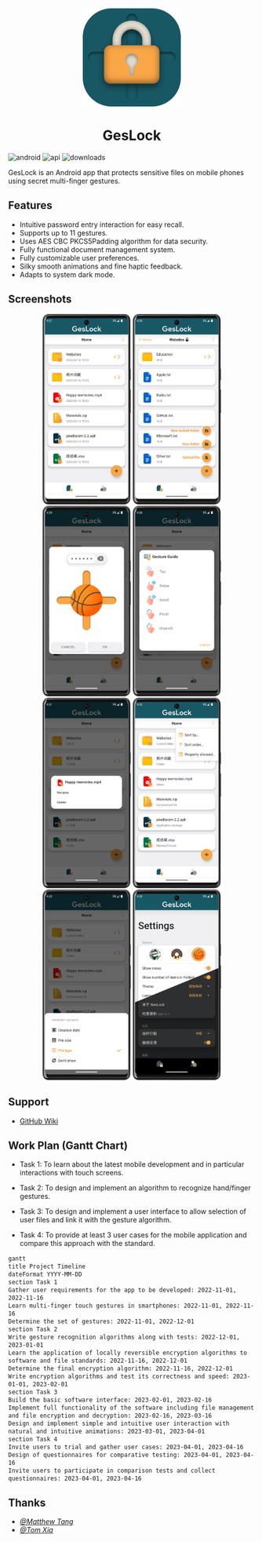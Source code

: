 <br />

<p align="center">
  <img width="200" src="https://raw.githubusercontent.com/JerryZhangZZY/album/main/geslock/ic_launcher_small.png">
</p>

<h1 align="center">GesLock</h1>

![android](https://img.shields.io/badge/Android-8.0%2B-green)
![api](https://img.shields.io/badge/API-26%2B-yellow)
![downloads](https://img.shields.io/github/downloads/JerryZhangZZY/geslock/total?style=social)

GesLock is an Android app that protects sensitive files on mobile phones using secret multi-finger gestures.

## Features

- Intuitive password entry interaction for easy recall.
- Supports up to 11 gestures.
- Uses AES CBC PKCS5Padding algorithm for  data security.
- Fully functional document management system.
- Fully customizable user preferences.
- Silky smooth animations and fine haptic feedback.
- Adapts to system dark mode.

## Screenshots

<div align="center">
  <img width="180" src="https://github.com/JerryZhangZZY/album/blob/main/geslock/3.1/home.png?raw=true" />
  <img width="180" src="https://github.com/JerryZhangZZY/album/blob/main/geslock/3.1/home-folder.png?raw=true" />
  <img width="180" src="https://github.com/JerryZhangZZY/album/blob/main/geslock/3.1/home-rocker.png?raw=true" />
  <img width="180" src="https://github.com/JerryZhangZZY/album/blob/main/geslock/3.1/home-guide.png?raw=true" />
</div>

<div align="center">
  <img width="180" src="https://github.com/JerryZhangZZY/album/blob/main/geslock/3.1/home-edit.png?raw=true" />
  <img width="180" src="https://github.com/JerryZhangZZY/album/blob/main/geslock/3.1/home-menu.png?raw=true" />
  <img width="180" src="https://github.com/JerryZhangZZY/album/blob/main/geslock/3.1/home-sheet_property.png?raw=true" />
  <img width="180" src="https://github.com/JerryZhangZZY/album/blob/main/geslock/3.1/settings-dark&zh.png?raw=true" />
</div>


## Support

- [GitHub Wiki](https://github.com/JerryZhangZZY/geslock/wiki)

## Work Plan (Gantt Chart)

- Task 1: To learn about the latest mobile development and in particular interactions with touch screens.

- Task 2: To design and implement an algorithm to recognize hand/finger gestures.

- Task 3: To design and implement a user interface to allow selection of user files and link it with the gesture algorithm.

- Task 4: To provide at least 3 user cases for the mobile application and compare this approach with the standard.

```mermaid
gantt
title Project Timeline
dateFormat YYYY-MM-DD
section Task 1
Gather user requirements for the app to be developed: 2022-11-01, 2022-11-16
Learn multi-finger touch gestures in smartphones: 2022-11-01, 2022-11-16
Determine the set of gestures: 2022-11-01, 2022-12-01
section Task 2
Write gesture recognition algorithms along with tests: 2022-12-01, 2023-01-01
Learn the application of locally reversible encryption algorithms to software and file standards: 2022-11-16, 2022-12-01
Determine the final encryption algorithm: 2022-11-16, 2022-12-01
Write encryption algorithms and test its correctness and speed: 2023-01-01, 2023-02-01
section Task 3
Build the basic software interface: 2023-02-01, 2023-02-16
Implement full functionality of the software including file management and file encryption and decryption: 2023-02-16, 2023-03-16
Design and implement simple and intuitive user interaction with natural and intuitive animations: 2023-03-01, 2023-04-01
section Task 4
Invite users to trial and gather user cases: 2023-04-01, 2023-04-16
Design of questionnaires for comparative testing: 2023-04-01, 2023-04-16
Invite users to participate in comparison tests and collect questionnaires: 2023-04-01, 2023-04-16
```

## Thanks

- [*@Matthew Tang*](https://github.com/wctangcse)
- [*@Tom Xia*](https://github.com/TomXia)

